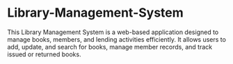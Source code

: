 # Library-Management-System
This Library Management System is a web-based application designed to manage books, members, and lending activities efficiently. It allows users to add, update, and search for books, manage member records, and track issued or returned books.
